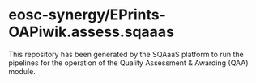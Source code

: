 # eosc-synergy/EPrints-OAPiwik.assess.sqaaas
This repository has been generated by the SQAaaS platform to run the pipelines
for the operation of the
Quality Assessment & Awarding (QAA)
module.